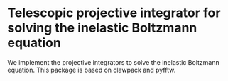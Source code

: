 # Telescopic projective integrator for solving the inelastic Boltzmann equation

We implement the projective integrators to solve the inelastic Boltzmann equation. This package is based on clawpack and pyfftw.